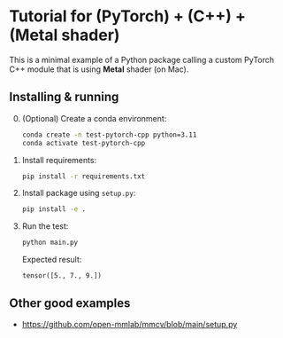 # Tutorial for (PyTorch) + (C++) + (Metal shader)

This is a minimal example of a Python package calling a custom PyTorch C++ module that is using **Metal** shader (on Mac).

## Installing & running

0. (Optional) Create a conda environment:

    ```bash
    conda create -n test-pytorch-cpp python=3.11
    conda activate test-pytorch-cpp
    ```

1. Install requirements:
    ```bash
    pip install -r requirements.txt
    ```

2. Install package using `setup.py`:
    ```bash
    pip install -e .
    ```

3. Run the test:
    ```bash
    python main.py
    ```
    Expected result:
    ```
    tensor([5., 7., 9.])
    ```

## Other good examples

* [https://github.com/open-mmlab/mmcv/blob/main/setup.py
](https://github.com/open-mmlab/mmcv/blob/main/setup.py
)